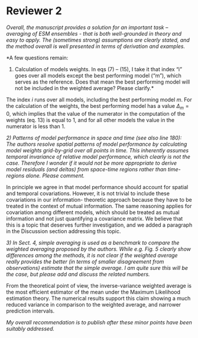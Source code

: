 # Reviewer 2

*Overall, the manuscript provides a solution for an important task – averaging of ESM ensembles -
that is both well-grounded in theory and easy to apply. The (sometimes strong) assumptions are
clearly stated, and the method overall is well presented in terms of derivation and examples.*

*A few questions remain:
1) Calculation of models weights. In eqs (7) – (15), I take it that index “i” goes over all models
except the best performing model (“m”), which serves as the reference. Does that mean the
best performing model will not be included in the weighted average? Please clarify.*

The index *i* runs over all models, including the best performing model *m*. 
For the calculation of the weights, the best performing model has a value $\Delta_m =0$, which
implies that the value of the numerator in the computation of the weights (eq. 13) is equal to 1,
and for all other models the value in the numerator is less than 1. 

*2) Patterns of model performance in space and time (see also line 180): The authors resolve
spatial patterns of model performance by calculating model weights grid-by-grid over all
points in time. This inherently assumes temporal invariance of relative model performance,
which clearly is not the case. Therefore I wonder if it would not be more appropriate to
derive model residuals (and deltas) from space-time regions rather than time-regions alone.
Please comment.*

In principle we agree in that model performance should account for spatial and temporal 
covariations. However, it is not trivial to include these covariations in our information-
theoretic approach because they have to be treated in the context of mutual information. 
The same reasoning applies for covariation among different models, which should be 
treated as mutual information and not just quantifying a covariance matrix. 
We believe that this is a topic that deserves further investigation, and we added a paragraph
in the Discussion section addressing this topic. 

*3) In Sect. 4, simple averaging is used as a benchmark to compare the weighted averaging
proposed by the authors. While e.g. Fig. 5 clearly show differences among the methods, it is
not clear if the weighted average really provides the better (in terms of smaller disagreement
from observations) estimate that the simple average. I am quite sure this will be the case,
but please add and discuss the related numbers.*

From the theoretical point of view, the inverse-variance weighted average is the most efficient
estimator of the mean under the Maximum Likelihood estimation theory. The numerical results
support this claim showing a much reduced variance in comparison to the weighted average, and
narrower prediction intervals.  

*My overall recommendation is to publish after these minor points have been suitably addressed.*



